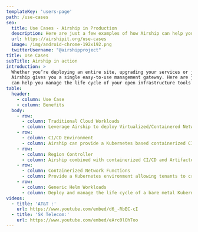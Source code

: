 ```yaml
---
templateKey: 'users-page'
path: /use-cases
seo:
  title: Use Cases - Airship in Production
  description: Here are just a few examples of how Airship can help you manage the life cycle of your open infrastructure tools and underlying hardware.
  url: https://airshipit.org/use-cases
  image: /img/android-chrome-192x192.png
  twitterUsername: "@airshipproject"
title: Use Cases
subTitle: Airship in action
introduction: >
  Whether you’re deploying an entire site, upgrading your services or just making a few minor changes, 
  Airship gives you a single easy-to-use management gateway. Here are just a few examples of how Airship 
  can help you manage the life cycle of your open infrastructure tools and underlying hardware.
table:
  header:
    - column: Use Case	
    - column: Benefits
  body:
    - row:
      - column: Traditional Cloud Workloads
      - column: Leverage Airship to deploy Virtualized/Containered Network Functions, including Logging Monitoring and Alerting (LMA) capabilities to create and manage a full production-grade cloud platform environment.
    - row:
      - column: CI/CD Environment	
      - column: Airship can provide a Kubernetes based containerized CI/CD environment (e.g. gerrit, jenkins, zuul) along with pooled virtual machines (VMs) for test flexibility.
    - row:
      - column: Region Controller
      - column: Airship combined with containerized CI/CD and Artifactory deployments can support centralized management of a fleet of independent Airship installations.
    - row:
      - column: Containerized Network Functions
      - column: Provide a Kubernetes environment allowing tenants to create Containerized Network Functions directly on bare metal Kubernetes.
    - row:
      - column: Generic Helm Workloads
      - column: Deploy and manage the life cycle of a bare metal Kubernetes Cluster as well as any set of helm-based software on top, e.g. TensorFlow, Hadoop, ElasticSearch, Kafka.
videos:
  - title: 'AT&T :'
    url: https://www.youtube.com/embed/d6_-RbEC-cI
  - title: 'SK Telecom:'
    url: https://www.youtube.com/embed/eArc0lOhToo
---
```

